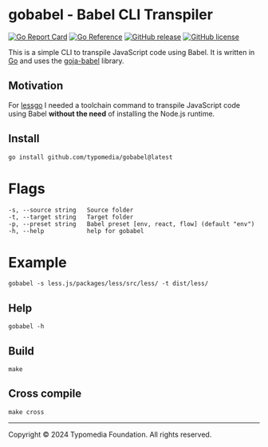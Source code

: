 # gobabel - Babel CLI Transpiler

[![Go Report Card](https://goreportcard.com/badge/github.com/typomedia/gobabel)](https://goreportcard.com/report/github.com/typomedia/gobabel)
[![Go Reference](https://pkg.go.dev/badge/github.com/typomedia/gobabel.svg)](https://pkg.go.dev/github.com/typomedia/gobabel)
[![GitHub release](https://img.shields.io/github/release/typomedia/gobabel.svg)](https://github.com/typomedia/gobabel/releases/latest)
[![GitHub license](https://img.shields.io/github/license/typomedia/gobabel.svg)](https://github.com/typomedia/gobabel/blob/master/LICENSE)

This is a simple CLI to transpile JavaScript code using Babel. It is written in [Go](https://go.dev/) and uses the [goja-babel](https://github.com/jvatic/goja-babel) library.

## Motivation

For [lessgo](https://github.com/typomedia/lessgo) I needed a toolchain command to transpile JavaScript code using Babel **without the need** of installing the Node.js runtime.

## Install

    go install github.com/typomedia/gobabel@latest

# Flags

    -s, --source string   Source folder
    -t, --target string   Target folder
    -p, --preset string   Babel preset [env, react, flow] (default "env")
    -h, --help            help for gobabel

# Example

    gobabel -s less.js/packages/less/src/less/ -t dist/less/

## Help

    gobabel -h

## Build

    make

## Cross compile

    make cross

---
Copyright © 2024 Typomedia Foundation. All rights reserved.